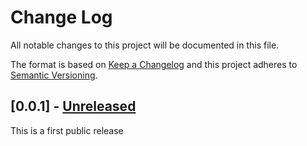 # Change Log
All notable changes to this project will be documented in this file.

The format is based on [Keep a Changelog](http://keepachangelog.com/)
and this project adheres to [Semantic Versioning](http://semver.org/).

## [0.0.1] - [Unreleased]
This is a first public release

[Unreleased]: https://github.com/nepalez/locust
